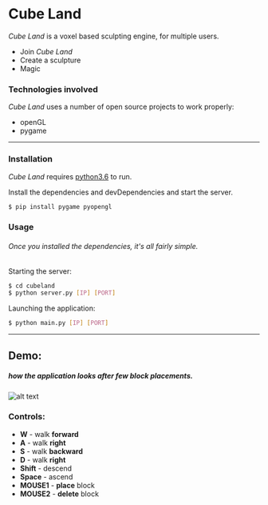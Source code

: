 # Cube Land


*Cube Land* is a voxel based sculpting engine, for multiple users.
  - Join *Cube Land*
  - Create a sculpture
  - Magic

### Technologies involved

*Cube Land* uses a number of open source projects to work properly:

- openGL
- pygame
---
### Installation

*Cube Land* requires [python3.6](https://www.python.org/downloads/release/python-361/) to run.

Install the dependencies and devDependencies and start the server.

```sh
$ pip install pygame pyopengl
```

### Usage

###### Once you installed the dependencies, it's all fairly simple.

Starting the server:

```sh
$ cd cubeland
$ python server.py [IP] [PORT]
```

Launching the application:

```sh
$ python main.py [IP] [PORT]
```

---
## Demo:
##### how the application looks after few block placements.
![alt text](https://i.imgur.com/WCweq24.png "Cubeland structure in progress")

### Controls:

- **W** - walk **forward**
- **A** - walk **right**
- **S** - walk **backward**
- **D** - walk **right**
- **Shift** - descend
- **Space** - ascend
- **MOUSE1** - **place** block
- **MOUSE2** - **delete** block
